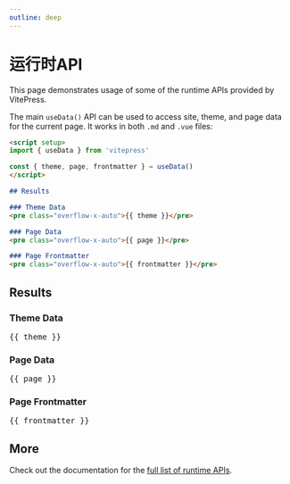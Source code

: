 ```yaml
---
outline: deep
---
```


# 运行时API

This page demonstrates usage of some of the runtime APIs provided by VitePress.

The main `useData()` API can be used to access site, theme, and page data for the current page. It works in both `.md` and `.vue` files:

```md
<script setup>
import { useData } from 'vitepress'

const { theme, page, frontmatter } = useData()
</script>

## Results

### Theme Data
<pre class="overflow-x-auto">{{ theme }}</pre>

### Page Data
<pre class="overflow-x-auto">{{ page }}</pre>

### Page Frontmatter
<pre class="overflow-x-auto">{{ frontmatter }}</pre>
```

<script setup>
import { useData } from 'vitepress'

const { site, theme, page, frontmatter } = useData()
</script>

## Results

### Theme Data
<pre class="overflow-x-auto ">{{ theme }}</pre>

### Page Data
<pre class="overflow-x-auto">{{ page }}</pre>

### Page Frontmatter
<pre class="overflow-x-auto">{{ frontmatter }}</pre>

## More

Check out the documentation for the [full list of runtime APIs](https://vitepress.dev/reference/runtime-api#usedata).
